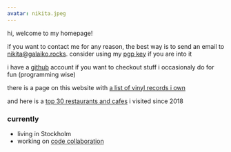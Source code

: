 ```yaml
---
avatar: nikita.jpeg
---
```


hi, welcome to my homepage!

if you want to contact me for any reason, the best way is to send an email to [nikita@galaiko.rocks][]. consider using my [pgp key][] if you are into it

i have a [github][] account if you want to checkout stuff i occasionaly do for fun (programming wise)

there is a page on this website with [a list of vinyl records i own][]

and here is a [top 30 restaurants and cafes][] i visited since 2018

### currently

- living in Stockholm
- working on [code collaboration][]

[nikita@galaiko.rocks]: mailto:nikita@galaiko.rocks
[github]: https://github.com/ngalaiko
[pgp key]: /keys/nikita@galaiko.rocks.asc
[a list of vinyl records i own]: /records/
[code collaboration]: https://getsturdy.com
[top 30 restaurants and cafes]: /restaurants_and_cafes/
